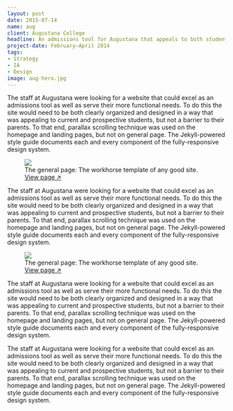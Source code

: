 ```yaml
---
layout: post
date: 2015-07-14
name: aug
client: Augustana College
headline: An admissions tool for Augustana that appeals to both students and parents
project-date: February–April 2014
tags:
- Strategy
- IA
- Design
image: aug-hero.jpg
---
```


<p>The staff at Augustana were looking for a website that could excel as an admissions tool as well as serve their more functional needs. To do this the site would need to be both clearly organized and designed in a way that was appealing to current and prospective students, but not a barrier to their parents. To that end, parallax scrolling technique was used on the homepage and landing pages, but not on general page. The Jekyll-powered style guide documents each and every component of the fully-responsive design system.</p>

<figure class="post-content__img-wide">
  <img src="{{ site.baseurl }}/assets/imgs/aug-screen-1.jpg"/>
  <figcaption>The general page: The workhorse template of any good site. <a href="#">View page &#8599;</a></figcaption>
</figure>

<p>The staff at Augustana were looking for a website that could excel as an admissions tool as well as serve their more functional needs. To do this the site would need to be both clearly organized and designed in a way that was appealing to current and prospective students, but not a barrier to their parents. To that end, parallax scrolling technique was used on the homepage and landing pages, but not on general page. The Jekyll-powered style guide documents each and every component of the fully-responsive design system.</p>

<figure class="post-content__img-inline">
  <img src="{{ site.baseurl }}/assets/imgs/aug-screen-1.jpg"/>
  <figcaption>The general page: The workhorse template of any good site. <a href="#">View page &#8599;</a></figcaption>
</figure>

<p>The staff at Augustana were looking for a website that could excel as an admissions tool as well as serve their more functional needs. To do this the site would need to be both clearly organized and designed in a way that was appealing to current and prospective students, but not a barrier to their parents. To that end, parallax scrolling technique was used on the homepage and landing pages, but not on general page. The Jekyll-powered style guide documents each and every component of the fully-responsive design system.</p>

<p>The staff at Augustana were looking for a website that could excel as an admissions tool as well as serve their more functional needs. To do this the site would need to be both clearly organized and designed in a way that was appealing to current and prospective students, but not a barrier to their parents. To that end, parallax scrolling technique was used on the homepage and landing pages, but not on general page. The Jekyll-powered style guide documents each and every component of the fully-responsive design system.</p>
